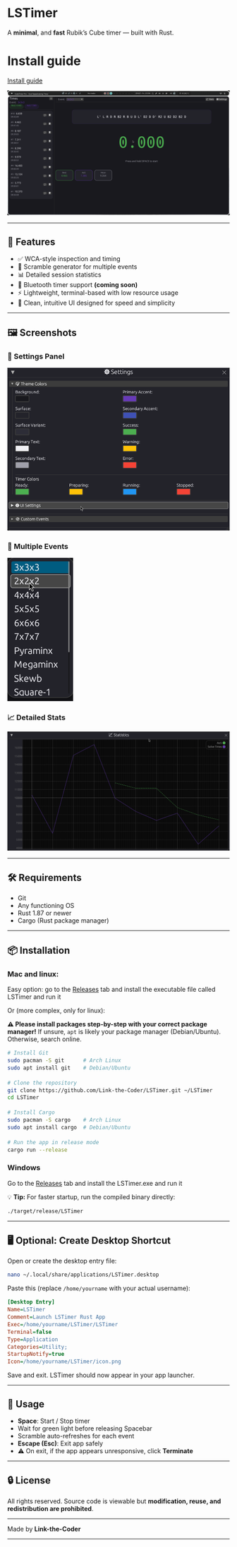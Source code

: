# **LSTimer**

A **minimal**, and **fast** Rubik’s Cube timer — built with Rust.

# Install guide
[Install guide](#-installation)

![Overview](screenshots/overview.png)

---

## 🚀 Features

* ✅ WCA-style inspection and timing
* 🎯 Scramble generator for multiple events
* 📊 Detailed session statistics
* 🔗 Bluetooth timer support **(coming soon)**
* ⚡ Lightweight, terminal-based with low resource usage
* 🧠 Clean, intuitive UI designed for speed and simplicity

---

## 🖼️ Screenshots

### 🔧 Settings Panel

![Settings](screenshots/settings.png)

### 🧩 Multiple Events

![Multiple Events](screenshots/events.png)

### 📈 Detailed Stats

![Stats](screenshots/stats.png)

---

## 🛠️ Requirements

* Git
* Any functioning OS
* Rust 1.87 or newer
* Cargo (Rust package manager)

---

## 📦 Installation

### Mac and linux:

Easy option: go to the [Releases](https://github.com/Link-the-Coder/LSTimer/releases) tab and install the executable file called LSTimer and run it

Or (more complex, only for linux):

**⚠️ Please install packages step-by-step with your correct package manager!**
If unsure, `apt` is likely your package manager (Debian/Ubuntu). Otherwise, search online.

```bash
# Install Git
sudo pacman -S git      # Arch Linux
sudo apt install git    # Debian/Ubuntu

# Clone the repository
git clone https://github.com/Link-the-Coder/LSTimer.git ~/LSTimer
cd LSTimer

# Install Cargo
sudo pacman -S cargo    # Arch Linux
sudo apt install cargo  # Debian/Ubuntu

# Run the app in release mode
cargo run --release
```

### Windows

Go to the [Releases](https://github.com/Link-the-Coder/LSTimer/releases) tab and install the LSTimer.exe and run it

💡 **Tip:** For faster startup, run the compiled binary directly:

```bash
./target/release/LSTimer
```

---

## 🖥️ Optional: Create Desktop Shortcut

Open or create the desktop entry file:

```bash
nano ~/.local/share/applications/LSTimer.desktop
```

Paste this (replace `/home/yourname` with your actual username):

```ini
[Desktop Entry]
Name=LSTimer
Comment=Launch LSTimer Rust App
Exec=/home/yourname/LSTimer/LSTimer
Terminal=false
Type=Application
Categories=Utility;
StartupNotify=true
Icon=/home/yourname/LSTimer/icon.png
```

Save and exit.
LSTimer should now appear in your app launcher.

---

## 🧠 Usage

* **Space**: Start / Stop timer
* Wait for green light before releasing Spacebar
* Scramble auto-refreshes for each event
* **Escape (Esc)**: Exit app safely
* ⚠️ On exit, if the app appears unresponsive, click **Terminate**

---

## 🔒 License

All rights reserved.
Source code is viewable but **modification, reuse, and redistribution are prohibited**.

---

Made by **Link-the-Coder**

---
